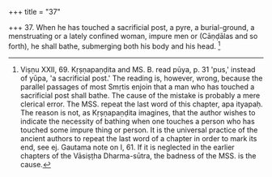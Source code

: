 +++
title = "37"

+++
37. When he has touched a sacrificial post, a pyre, a burial-ground, a menstruating or a lately confined woman, impure men or (Cāṇḍālas and so forth), he shall bathe, submerging both his body and his head. [^25] 


[^25]:  Viṣṇu XXII, 69. Kṛṣṇapaṇḍita and MS. B. read pūya, p. 31 'pus,' instead of yūpa, 'a sacrificial post.' The reading is, however, wrong, because the parallel passages of most Smṛtis enjoin that a man who has touched a sacrificial post shall bathe. The cause of the mistake is probably a mere clerical error. The MSS. repeat the last word of this chapter, apa ityapaḥ. The reason is not, as Kṛṣṇapaṇḍita imagines, that the author wishes to indicate the necessity of bathing when one touches a person who has touched some impure thing or person. It is the universal practice of the ancient authors to repeat the last word of a chapter in order to mark its end, see ej. Gautama note on I, 61. If it is neglected in the earlier chapters of the Vāsiṣṭha Dharma-sūtra, the badness of the MSS. is the cause.

